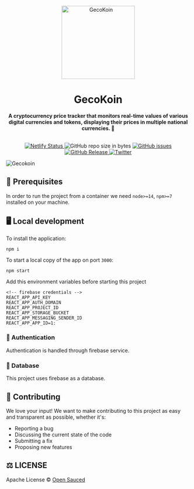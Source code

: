 
<div align="center">
  <br>
  <img alt="GecoKoin" src="https://user-images.githubusercontent.com/66407251/179384600-a4b71525-dc28-4b35-aac5-07eab1041987.jpeg" width="200px">
  <h1> GecoKoin </h1>
  <strong>A cryptocurrency price tracker that monitors real-time values of various digital currencies and tokens, displaying their prices in multiple national currencies. 🚀</strong>
</div>
<br>

<p align="center">
  
  <a href="https://app.netlify.com/sites/open-sauced/deploys">
    <img src="https://img.shields.io/netlify/ecc7309d-c3ee-4945-801b-21332ec9b372" alt="Netlify Status">
  </a>
  
  <img src="https://img.shields.io/github/repo-size/bhavinvirani/gecokoin" alt="GitHub repo size in bytes">
  <a href="https://github.com/open-sauced/open-sauced/issues">
    <img src="https://img.shields.io/bitbucket/issues/bhavinvirani/GecoKoin" alt="GitHub issues">
  </a>
  <a href="https://github.com/open-sauced/open-sauced/releases">
    <img src="https://img.shields.io/github/v/release/bhavinvirani/gecokoin" alt="GitHub Release">
  </a> 
  
  <a href="https://twitter.com/saucedopen">
    <img src="https://img.shields.io/twitter/url?style=social&url=https%3A%2F%2Ftwitter.com%2FBhavinVirani45" alt="Twitter">
  </a>
</p>


![Gecokoin](https://user-images.githubusercontent.com/66407251/179385841-a6e2ce4a-fa4f-4719-a727-d89b09691ed2.png)


## 📖 Prerequisites

In order to run the project from a container we need `node>=14`, `npm>=7` installed on your machine.



## 🖥️ Local development

To install the application:

```shell
npm i
```

To start a local copy of the app on port `3000`:

```shell
npm start
```
Add this environment variables before starting this project
```shell
<!-- firebase credentials -->
REACT_APP_API_KEY
REACT_APP_AUTH_DOMAIN
REACT_APP_PROJECT_ID
REACT_APP_STORAGE_BUCKET
REACT_APP_MESSAGING_SENDER_ID
REACT_APP_APP_ID=1:
```

### 🔑 Authentication

Authentication is handled through firebase service.

### 💾 Database

This project uses firebase as a database.

## 🤝 Contributing
We love your input! We want to make contributing to this project as easy and transparent as possible, whether it's:

- Reporting a bug
- Discussing the current state of the code
- Submitting a fix
- Proposing new features

## ⚖️ LICENSE

Apache License © [Open Sauced](LICENSE)
